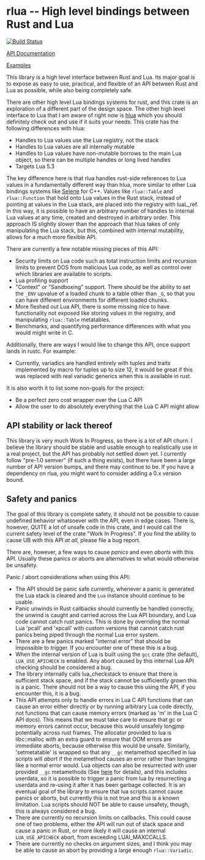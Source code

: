 # rlua -- High level bindings between Rust and Lua

[![Build Status](https://travis-ci.org/chucklefish/rlua.svg?branch=master)](https://travis-ci.org/chucklefish/rlua)

[API Documentation](https://docs.rs/rlua)

[Examples](examples/examples.rs)

This library is a high level interface between Rust and Lua.  Its major goal is
to expose as easy to use, practical, and flexible of an API between Rust and Lua
as possible, while also being completely safe.

There are other high level Lua bindings systems for rust, and this crate is an
exploration of a different part of the design space.  The other high level
interface to Lua that I am aware of right now
is [hlua](https://github.com/tomaka/hlua/) which you should definitely check out
and use if it suits your needs.  This crate has the following differences with
hlua:

  * Handles to Lua values use the Lua registry, not the stack
  * Handles to Lua values are all internally mutable
  * Handles to Lua values have non-mutable borrows to the main Lua object, so
    there can be multiple handles or long lived handles
  * Targets Lua 5.3

The key difference here is that rlua handles rust-side references to Lua values
in a fundamentally different way than hlua, more similar to other Lua bindings
systems like [Selene](https://github.com/jeremyong/Selene) for C++.  Values like
`rlua::Table` and `rlua::Function` that hold onto Lua values in the Rust stack,
instead of pointing at values in the Lua stack, are placed into the registry
with luaL_ref.  In this way, it is possible to have an arbitrary number of
handles to internal Lua values at any time, created and destroyed in arbitrary
order.  This approach IS slightly slower than the approach that hlua takes of
only manipulating the Lua stack, but this, combined with internal mutability,
allows for a much more flexible API.

There are currently a few notable missing pieces of this API:

  * Security limits on Lua code such as total instruction limits and recursion
    limits to prevent DOS from malicious Lua code, as well as control over which
    libraries are available to scripts.
  * Lua profiling support
  * "Context" or "Sandboxing" support.  There should be the ability to set the
    `_ENV` upvalue of a loaded chunk to a table other than `_G`, so that you can
    have different environments for different loaded chunks.
  * More fleshed out Lua API, there is some missing nice to have functionality
    not exposed like storing values in the registry, and manipulating
    `rlua::Table` metatables.
  * Benchmarks, and quantifying performance differences with what you would
    might write in C.

Additionally, there are ways I would like to change this API, once support lands
in rustc.  For example:

  * Currently, variadics are handled entirely with tuples and traits implemented
    by macro for tuples up to size 12, it would be great if this was replaced
    with real variadic generics when this is available in rust.

It is also worth it to list some non-goals for the project:

  * Be a perfect zero cost wrapper over the Lua C API
  * Allow the user to do absolutely everything that the Lua C API might allow

## API stability or lack thereof

This library is very much Work In Progress, so there is a lot of API churn.  I
believe the library should be stable and usable enough to realistically use in a
real project, but the API has probably not settled down yet.  I currently follow
"pre-1.0 semver" (if such a thing exists), but there have been a large number of
API version bumps, and there may continue to be.  If you have a dependency on
rlua, you might want to consider adding a 0.x version bound.

## Safety and panics

The goal of this library is complete safety, it should not be possible to cause
undefined behavior whatsoever with the API, even in edge cases.  There is,
however, QUITE a lot of unsafe code in this crate, and I would call the current
safety level of the crate "Work In Progress".  If you find the ability to cause
UB with this API *at all*, please file a bug report.

There are, however, a few ways to cause *panics* and even *aborts* with this
API.  Usually these panics or aborts are alternatives to what would otherwise be
unsafety.

Panic / abort considerations when using this API:

  * The API should be panic safe currently, whenever a panic is generated the
    Lua stack is cleared and the `Lua` instance should continue to be usable.
  * Panic unwinds in Rust callbacks should currently be handled correctly, the
    unwind is caught and carried across the Lua API boundary, and Lua code
    cannot catch rust panics.  This is done by overriding the normal Lua 'pcall'
    and 'xpcall' with custom versions that cannot catch rust panics being piped
    through the normal Lua error system.
  * There are a few panics marked "internal error" that should be impossible to
    trigger.  If you encounter one of these this is a bug.
  * When the internal version of Lua is built using the `gcc` crate (the
    default), `LUA_USE_APICHECK` is enabled.  Any abort caused by this internal
    Lua API checking should be considered a bug.
  * The library internally calls lua_checkstack to ensure that there is
    sufficient stack space, and if the stack cannot be sufficiently grown this
    is a panic.  There should not be a way to cause this using the API, if you
    encounter this, it is a bug.
  * This API attempts only to handle errors in Lua C API functions that can
    cause an error either directly or by running arbitrary Lua code directly,
    not functions that can cause memory errors (marked as 'm' in the Lua C API
    docs).  This means that we must take care to ensure that gc or memory errors
    cannot occur, because this would unsafely longjmp potentially across rust
    frames.  The allocator provided to lua is libc::malloc with an extra guard
    to ensure that OOM errors are immediate aborts, because otherwise this would
    be unsafe.  Similarly, 'setmetatable' is wrapped so that any `__gc`
    metamethod specified in lua scripts will *abort* if the metamethod causes an
    error rather than longjmp like a normal error would.  Lua objects can also
    be resurrected with user provided `__gc` metamethods
    (See [here](https://www.lua.org/manual/5.3/manual.html#2.5.1) for details),
    and this includes userdata, so it is possible to trigger a panic from lua by
    resurrecting a userdata and re-using it after it has been garbage collected.
    It is an eventual goal of the library to ensure that lua scripts cannot
    cause panics or aborts, but currently this is not true and this is a known
    limitation.  Lua scripts should NOT be able to cause unsafety, though, this
    is always considered a bug.
  * There are currently no recursion limits on callbacks.  This could cause one
    of two problems, either the API will run out of stack space and cause a
    panic in Rust, or more likely it will cause an internal `LUA_USE_APICHECK`
    abort, from exceeding LUAI_MAXCCALLS.
  * There are currently no checks on argument sizes, and I think you may be able
    to cause an abort by providing a large enough `rlua::Variadic`.
